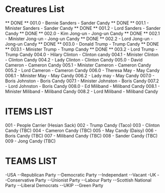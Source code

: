 # Creatures List
** DONE ** 001.0 - Bernie Sanders - Sander Candy
** DONE ** 001.1 - Minister Sanders - Sander Candy
** DONE ** 001.2 - Lord Sanders - Sander Candy
** DONE ** 002.0 - Kim Jong-un - Jong-un Candy
** DONE ** 002.1 - Minister Jong-un - Jong-un Candy
** DONE ** 002.2 - Lord Jong-un - Jong-un Candy
** DONE ** 003.0 - Donald Trump - Trump Candy
** DONE ** 003.1 - Minister Trump - Trump Candy
** DONE ** 003.2 - Lord Trump - Trump Candy
004.0 - Hilary Clinton - Clinton candy
004.1 - Minister Clinton - Clinton Candy
004.2 - Lady Clinton - Clinton Candy
005.0 - David Cameron - Cameron Candy
005.1 - Minister Cameron - Cameron Candy
005.2 - Lord Cameron - Cameron Candy
006.0 - Theresa May - May Candy
006.1 - Minister May - May Candy
006.2 - Lady may - May Candy
007.0 - Boris Johnston - Boris Candy
007.1 - Minister Johnston - Boris Candy
007.2 - Lord Johnston - Boris Candy
008.0 - Ed Miliband - Miliband Candy
008.1 - Minister Miliband - Miliband Candy
008.2 - Lord Miliband - Miliband Candy

# ITEMS LIST
001 - People Carrier (Hesian Sack)
002 - Trump Candy (Taco)
003 - Clinton Candy (TBC)
004 - Cameron Candy (TBC)
005 - May Candy (Daisy)
006 - Boris Candy (TBC)
007 - Miliband Candy (TBC)
008 - Sander Candy (TBC)
009 - Jong Candy (TBC)

# TEAMS LIST
-USA
--Republican Party
--Democratic Party
--Independant
--Vacant
-UK
--Conservative Party
--Unionist Party
--Labour Party
--Scottish National Party
--Liberal Democrats
--UKIP
--Green Party
